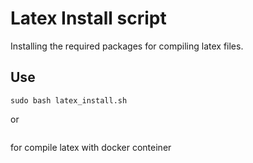 # Latex Install script

Installing the required packages for compiling latex files.

## Use

```shell
sudo bash latex_install.sh
```
or 

```shell

```
for compile latex with docker conteiner
